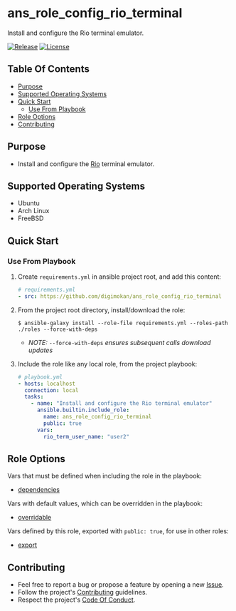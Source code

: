 # ans_role_config_rio_terminal

Install and configure the Rio terminal emulator.

[![Release](https://img.shields.io/github/release/digimokan/ans_role_config_rio_terminal.svg?label=release)](https://github.com/digimokan/ans_role_config_rio_terminal/releases/latest "Latest Release Notes")
[![License](https://img.shields.io/badge/license-MIT-blue.svg?label=license)](LICENSE.md "Project License")

## Table Of Contents

* [Purpose](#purpose)
* [Supported Operating Systems](#supported-operating-systems)
* [Quick Start](#quick-start)
    * [Use From Playbook](#use-from-playbook)
* [Role Options](#role-options)
* [Contributing](#contributing)

## Purpose

* Install and configure the [Rio](https://rioterm.com/) terminal emulator.

## Supported Operating Systems

* Ubuntu
* Arch Linux
* FreeBSD

## Quick Start

### Use From Playbook

1. Create `requirements.yml` in ansible project root, and add this content:

   ```yaml
   # requirements.yml
   - src: https://github.com/digimokan/ans_role_config_rio_terminal
   ```

2. From the project root directory, install/download the role:

   ```shell
   $ ansible-galaxy install --role-file requirements.yml --roles-path ./roles --force-with-deps
   ```

   * _NOTE:_ `--force-with-deps` _ensures subsequent calls download updates_

3. Include the role like any local role, from the project playbook:

   ```yaml
   # playbook.yml
   - hosts: localhost
     connection: local
     tasks:
       - name: "Install and configure the Rio terminal emulator"
         ansible.builtin.include_role:
           name: ans_role_config_rio_terminal
           public: true
         vars:
           rio_term_user_name: "user2"
   ```

## Role Options

Vars that must be defined when including the role in the playbook:

  * [dependencies](../defaults/main/dependencies/main.yml)

Vars with default values, which can be overridden in the playbook:

  * [overridable](../defaults/main/overridable)

Vars defined by this role, exported with `public: true`, for use in other roles:

  * [export](../defaults/main/export/commands.yml)

## Contributing

* Feel free to report a bug or propose a feature by opening a new
  [Issue](https://github.com/digimokan/ans_role_config_rio_terminal/issues).
* Follow the project's [Contributing](CONTRIBUTING.md) guidelines.
* Respect the project's [Code Of Conduct](CODE_OF_CONDUCT.md).

